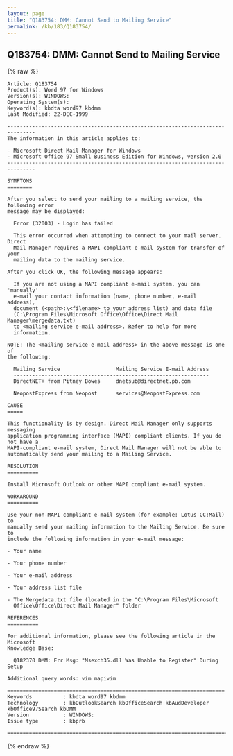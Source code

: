 ```yaml
---
layout: page
title: "Q183754: DMM: Cannot Send to Mailing Service"
permalink: /kb/183/Q183754/
---
```


## Q183754: DMM: Cannot Send to Mailing Service

{% raw %}

	Article: Q183754
	Product(s): Word 97 for Windows
	Version(s): WINDOWS:
	Operating System(s): 
	Keyword(s): kbdta word97 kbdmm
	Last Modified: 22-DEC-1999
	
	-------------------------------------------------------------------------------
	The information in this article applies to:
	
	- Microsoft Direct Mail Manager for Windows 
	- Microsoft Office 97 Small Business Edition for Windows, version 2.0 
	-------------------------------------------------------------------------------
	
	SYMPTOMS
	========
	
	After you select to send your mailing to a mailing service, the following error
	message may be displayed:
	
	  Error (32003) - Login has failed
	
	  This error occurred when attempting to connect to your mail server. Direct
	  Mail Manager requires a MAPI compliant e-mail system for transfer of your
	  mailing data to the mailing service.
	
	After you click OK, the following message appears:
	
	  If you are not using a MAPI compliant e-mail system, you can 'manually'
	  e-mail your contact information (name, phone number, e-mail address),
	  document (<path>:\<filename> to your address list) and data file
	  (C:\Program Files\Microsoft Office\Office\Direct Mail Manager\mergedata.txt)
	  to <mailing service e-mail address>. Refer to help for more
	  information.
	
	NOTE: The <mailing service e-mail address> in the above message is one of
	the following:
	
	  Mailing Service                  Mailing Service E-mail Address
	  ---------------------------------------------------------------
	  DirectNET+ from Pitney Bowes     dnetsub@directnet.pb.com
	
	  NeopostExpress from Neopost      services@NeopostExpress.com
	
	CAUSE
	=====
	
	This functionality is by design. Direct Mail Manager only supports messaging
	application programming interface (MAPI) compliant clients. If you do not have a
	MAPI-compliant e-mail system, Direct Mail Manager will not be able to
	automatically send your mailing to a Mailing Service.
	
	RESOLUTION
	==========
	
	Install Microsoft Outlook or other MAPI compliant e-mail system.
	
	WORKAROUND
	==========
	
	Use your non-MAPI compliant e-mail system (for example: Lotus CC:Mail) to
	manually send your mailing information to the Mailing Service. Be sure to
	include the following information in your e-mail message:
	
	- Your name
	
	- Your phone number
	
	- Your e-mail address
	
	- Your address list file
	
	- The Mergedata.txt file (located in the "C:\Program Files\Microsoft
	  Office\Office\Direct Mail Manager" folder
	
	REFERENCES
	==========
	
	For additional information, please see the following article in the Microsoft
	Knowledge Base:
	
	  Q182370 DMM: Err Msg: "Msexch35.dll Was Unable to Register" During Setup
	
	Additional query words: vim mapivim
	
	======================================================================
	Keywords          : kbdta word97 kbdmm 
	Technology        : kbOutlookSearch kbOfficeSearch kbAudDeveloper kbOffice97Search kbDMM
	Version           : WINDOWS:
	Issue type        : kbprb
	
	=============================================================================
	

{% endraw %}
